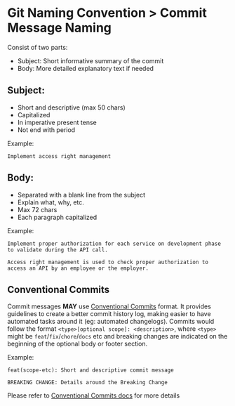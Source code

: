# Git Naming Convention > Commit Message Naming

Consist of two parts:
- Subject: Short informative summary of the commit
- Body: More detailed explanatory text if needed

## Subject:
- Short and descriptive (max 50 chars)
- Capitalized
- In imperative present tense
- Not end with period

Example:
```
Implement access right management
```

## Body:
- Separated with a blank line from the subject
- Explain what, why, etc.
- Max 72 chars
- Each paragraph capitalized

Example:
```
Implement proper authorization for each service on development phase to validate during the API call.

Access right management is used to check proper authorization to access an API by an employee or the employer.
```

## Conventional Commits

Commit messages **MAY** use [Conventional Commits](https://www.conventionalcommits.org/en/) format. It provides guidelines to create a better commit history log, making easier to have automated tasks around it (eg: automated changelogs). Commits would follow the format `<type>[optional scope]: <description>`, where `<type>` might be `feat`/`fix`/`chore`/`docs` etc and breaking changes are indicated on the beginning of the optional body or footer section. 

Example:
```
feat(scope-etc): Short and descriptive commit message

BREAKING CHANGE: Details around the Breaking Change
```

Please refer to [Conventional Commits docs](https://www.conventionalcommits.org/en/) for more details
